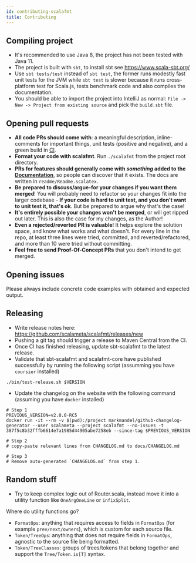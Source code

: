 ```yaml
---
id: contributing-scalafmt
title: Contributing
---
```


## Compiling project

- It's recommended to use Java 8, the project has not been tested with Java 11.
- The project is built with `sbt`, to install sbt see https://www.scala-sbt.org/
- Use `sbt tests/test` instead of `sbt test`, the former runs modestly fast unit
  tests for the JVM while `sbt test` is slower because it runs cross-platform
  test for Scala.js, tests benchmark code and also compiles the documentation.
- You should be able to import the project into IntelliJ as normal:
  `File -> New -> Project from existing source` and pick the `build.sbt` file.

## Opening pull requests

- **All code PRs should come with**: a meaningful description, inline-comments
  for important things, unit tests (positive and negative), and a green build in
  [CI](https://travis-ci.org/scalameta/scalafmt).
- **Format your code with scalafmt**. Run `./scalafmt` from the project root
  directory.
- **PRs for features should generally come with _something_ added to the
  [Documentation](https://scalameta.org/scalafmt)**, so people can discover
  that it exists. The docs are written in `readme/Readme.scalatex`.
- **Be prepared to discuss/argue-for your changes if you want them merged**! You
  will probably need to refactor so your changes fit into the larger codebase -
  **If your code is hard to unit test, and you don't want to unit test it,
  that's ok**. But be prepared to argue why that's the case!
- **It's entirely possible your changes won't be merged**, or will get ripped
  out later. This is also the case for my changes, as the Author!
- **Even a rejected/reverted PR is valuable**! It helps explore the solution
  space, and know what works and what doesn't. For every line in the repo, at
  least three lines were tried, committed, and reverted/refactored, and more
  than 10 were tried without committing.
- **Feel free to send Proof-Of-Concept PRs** that you don't intend to get
  merged.

## Opening issues

Please always include concrete code examples with obtained and expected output.

## Releasing

- Write release notes here: https://github.com/scalameta/scalafmt/releases/new
- Pushing a git tag should trigger a release to Maven Central from the CI.
- Once CI has finished releasing, update sbt-scalafmt to the latest release.
- Validate that sbt-scalafmt and scalafmt-core have published successfully by
  running the following script (assumming you have `coursier` installed)
```
./bin/test-release.sh $VERSION
```
- Update the changelog on the website with the following command (assuming you
  have `docker` installed)
```
# Step 1
PREVIOUS_VERSION=v2.0.0-RC5
docker run -it --rm -v $(pwd):/project markmandel/github-changelog-generator --user scalameta --project scalafmt --no-issues -t 387f5c8b32fffb6614e7a1985d44905abe7258eb --since-tag $PREVIOUS_VERSION

# Step 2
# copy-paste relevant lines from CHANGELOG.md to docs/CHANGELOG.md

# Step 3
# Remove auto-generated `CHANGELOG.md` from step 1.
```

## Random stuff

- Try to keep complex logic out of Router.scala, instead move it into a utility
  function like `OneArgOneLine` or `infixSplit`.

Where do utility functions go?

- `FormatOps`: anything that requires access to fields in `FormatOps` (for
  example `prev/next/owners`), which is custom for each source file.
- `Token/TreeOps`: anything that does not require fields in `FormatOps`,
  agnostic to the source file being formatted.
- `Token/TreeClasses`: groups of trees/tokens that belong together and support
  the `Tree/Token.is[T]` syntax.
